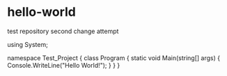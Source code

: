 # hello-world
test repository
second change attempt

using System;

namespace Test_Project
{
    class Program
    {
        static void Main(string[] args)
        {
            Console.WriteLine("Hello World!");
        }
    }
}
